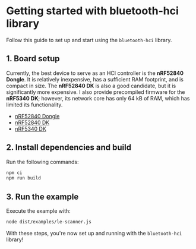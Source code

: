 # Getting started with bluetooth-hci library

Follow this guide to set up and start using the `bluetooth-hci` library.

## 1. Board setup

Currently, the best device to serve as an HCI controller is the **nRF52840 Dongle**. It is relatively inexpensive, has a sufficient RAM footprint, and is compact in size. The **nRF52840 DK** is also a good candidate, but it is significantly more expensive. I also provide precompiled firmware for the **nRF5340 DK**; however, its network core has only 64 kB of RAM, which has limited its functionality.

- [nRF52840 Dongle](nRF52840dongle.md)
- [nRF52840 DK](nRF52840dk.md)
- [nRF5340 DK](nRF5340dk.md)

## 2. Install dependencies and build

Run the following commands:

```sh
npm ci
npm run build
```

## 3. Run the example

Execute the example with:

```sh
node dist/examples/le-scanner.js
```

With these steps, you're now set up and running with the `bluetooth-hci` library!

